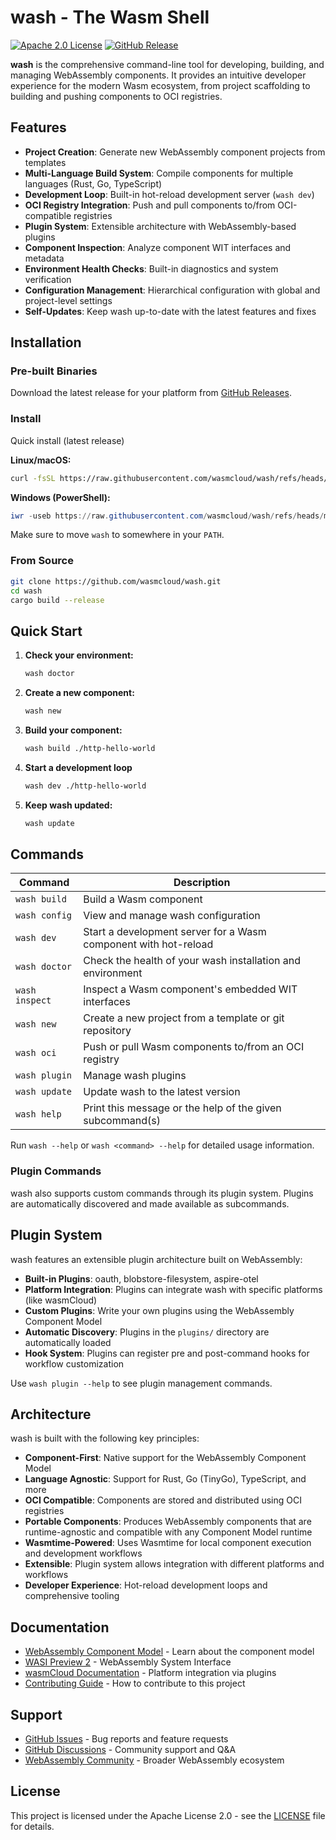 # wash - The Wasm Shell

[![Apache 2.0 License](https://img.shields.io/badge/license-Apache%202.0-blue.svg)](LICENSE)
[![GitHub Release](https://img.shields.io/github/v/release/wasmcloud/wash)](https://github.com/wasmcloud/wash/releases)

**wash** is the comprehensive command-line tool for developing, building, and managing WebAssembly components. It provides an intuitive developer experience for the modern Wasm ecosystem, from project scaffolding to building and pushing components to OCI registries.

## Features

- **Project Creation**: Generate new WebAssembly component projects from templates
- **Multi-Language Build System**: Compile components for multiple languages (Rust, Go, TypeScript)
- **Development Loop**: Built-in hot-reload development server (`wash dev`)
- **OCI Registry Integration**: Push and pull components to/from OCI-compatible registries
- **Plugin System**: Extensible architecture with WebAssembly-based plugins
- **Component Inspection**: Analyze component WIT interfaces and metadata
- **Environment Health Checks**: Built-in diagnostics and system verification
- **Configuration Management**: Hierarchical configuration with global and project-level settings
- **Self-Updates**: Keep wash up-to-date with the latest features and fixes

## Installation

### Pre-built Binaries

Download the latest release for your platform from [GitHub Releases](https://github.com/wasmcloud/wash/releases).

### Install

Quick install (latest release)

**Linux/macOS:**

```bash
curl -fsSL https://raw.githubusercontent.com/wasmcloud/wash/refs/heads/main/install.sh | bash
```

**Windows (PowerShell):**

```powershell
iwr -useb https://raw.githubusercontent.com/wasmcloud/wash/refs/heads/main/install.ps1 | iex
```

Make sure to move `wash` to somewhere in your `PATH`.

### From Source

```bash
git clone https://github.com/wasmcloud/wash.git
cd wash
cargo build --release
```

## Quick Start

1. **Check your environment:**

   ```bash
   wash doctor
   ```

2. **Create a new component:**

   ```bash
   wash new
   ```

3. **Build your component:**

   ```bash
   wash build ./http-hello-world
   ```

4. **Start a development loop**

   ```bash
   wash dev ./http-hello-world
   ```

5. **Keep wash updated:**

   ```bash
   wash update
   ```

## Commands

| Command         | Description                                                |
| --------------- | ---------------------------------------------------------- |
| `wash build`    | Build a Wasm component                                     |
| `wash config`   | View and manage wash configuration                         |
| `wash dev`      | Start a development server for a Wasm component with hot-reload |
| `wash doctor`   | Check the health of your wash installation and environment |
| `wash inspect`  | Inspect a Wasm component's embedded WIT interfaces        |
| `wash new`      | Create a new project from a template or git repository    |
| `wash oci`      | Push or pull Wasm components to/from an OCI registry      |
| `wash plugin`   | Manage wash plugins                                        |
| `wash update`   | Update wash to the latest version                          |
| `wash help`     | Print this message or the help of the given subcommand(s) |

Run `wash --help` or `wash <command> --help` for detailed usage information.

### Plugin Commands

wash also supports custom commands through its plugin system. Plugins are automatically discovered and made available as subcommands.

## Plugin System

wash features an extensible plugin architecture built on WebAssembly:

- **Built-in Plugins**: oauth, blobstore-filesystem, aspire-otel
- **Platform Integration**: Plugins can integrate wash with specific platforms (like wasmCloud)
- **Custom Plugins**: Write your own plugins using the WebAssembly Component Model
- **Automatic Discovery**: Plugins in the `plugins/` directory are automatically loaded
- **Hook System**: Plugins can register pre and post-command hooks for workflow customization

Use `wash plugin --help` to see plugin management commands.

## Architecture

wash is built with the following key principles:

- **Component-First**: Native support for the WebAssembly Component Model
- **Language Agnostic**: Support for Rust, Go (TinyGo), TypeScript, and more
- **OCI Compatible**: Components are stored and distributed using OCI registries
- **Portable Components**: Produces WebAssembly components that are runtime-agnostic and compatible with any Component Model runtime
- **Wasmtime-Powered**: Uses Wasmtime for local component execution and development workflows
- **Extensible**: Plugin system allows integration with different platforms and workflows
- **Developer Experience**: Hot-reload development loops and comprehensive tooling

## Documentation

- [WebAssembly Component Model](https://component-model.bytecodealliance.org/) - Learn about the component model
- [WASI Preview 2](https://github.com/WebAssembly/WASI/tree/main/preview2) - WebAssembly System Interface
- [wasmCloud Documentation](https://wasmcloud.com/docs) - Platform integration via plugins
- [Contributing Guide](CONTRIBUTING.md) - How to contribute to this project

## Support

- [GitHub Issues](https://github.com/wasmcloud/wash/issues) - Bug reports and feature requests
- [GitHub Discussions](https://github.com/wasmcloud/wash/discussions) - Community support and Q&A
- [WebAssembly Community](https://webassembly.org/community/) - Broader WebAssembly ecosystem

## License

This project is licensed under the Apache License 2.0 - see the [LICENSE](LICENSE) file for details.
